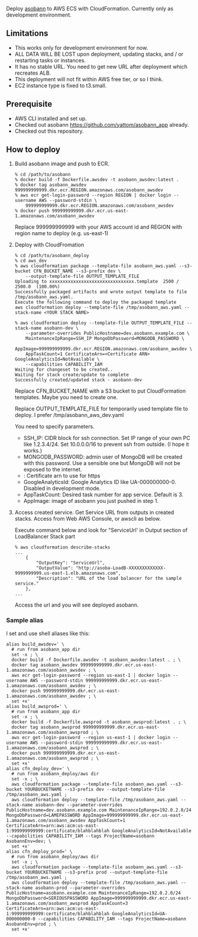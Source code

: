 Deploy [asobann](https://github.com/yattom/asobann_app) to AWS ECS with CloudFormation.
Currently only as development environment.

## Limitations
- This works only for development environment for now.  
- ALL DATA WILL BE LOST upon deployment, updating stacks, and / or restarting tasks or instances.
- It has no stable URL.  You need to get new URL after deployment which recreates ALB.
- This deployment will not fit within AWS free tier, or so I think.
- EC2 instance type is fixed to t3.small.

## Prerequisite

- AWS CLI installed and set up.
- Checked out asobann https://github.com/yattom/asobann_app already.
- Checked out this repository.

## How to deploy

1. Build asobann image and push to ECR.

   ```shell script
   % cd /path/to/asobann
   % docker build -f Dockerfile.awsdev -t asobann_awsdev:latest .
   % docker tag asobann_awsdev 999999999999.dkr.ecr.REGION.amazonaws.com/asobann_awsdev
   % aws ecr get-login-password --region REGION | docker login --username AWS --password-stdin \
       999999999999.dkr.ecr.REGION.amazonaws.com/asobann_awsdev
   % docker push 999999999999.dkr.ecr.us-east-1.amazonaws.com/asobann_awsdev
   ```

   Replace 999999999999 with your AWS account id and REGION with region name to deploy (e.g. us-east-1)

1. Deploy with CloudFromation

   ```shell script
   % cd /path/to/asobann_deploy
   % cd aws_dev
   % aws cloudformation package --template-file asobann_aws.yaml --s3-bucket CFN_BUCKET_NAME --s3-prefix dev \
       --output-template-file OUTPUT_TEMPLATE_FILE
   Uploading to xxxxxxxxxxxxxxxxxxxxxxxxxxxxxxxx.template  2500 / 2500.0  (100.00%)
   Successfully packaged artifacts and wrote output template to file /tmp/asobann_aws.yaml.
   Execute the following command to deploy the packaged template
   aws cloudformation deploy --template-file /tmp/asobann_aws.yaml --stack-name <YOUR STACK NAME>

   % aws cloudformation deploy --template-file OUTPUT_TEMPLATE_FILE --stack-name asobann-dev \
       --parameter-overrides PublicHostname=dev.asobann.example.com \
       MaintenanceIpRange=SSH_IP MongoDbPassword=MONGODB_PASSWORD \
       AppImage=999999999999.dkr.ecr.REGION.amazonaws.com/asobann_awsdev \
       AppTaskCount=1 CertificateArn=<Certificate ARN> GoogleAnalyticsId=NotAvailable \
       --capabilities CAPABILITY_IAM
   Waiting for changeset to be created..
   Waiting for stack create/update to complete
   Successfully created/updated stack - asobann-dev
   ```

    Replace CFN_BUCKET_NAME with a S3 bucket to put CloudFormation templates.  Maybe you need to create one.
    
    Replace OUTPUT_TEMPLATE_FILE for temporarily used template file to deploy.  I prefer /tmp/asobann_aws_dev.yaml
    
    You need to specify parameters.
    
    - SSH_IP: CIDR block for ssh connection.  Set IP range of your own PC like 1.2.3.4/24.  Set 10.0.0.0/16 to prevent ssh from outside. (I hope it works.)
    - MONGODB_PASSWORD: admin user of MongoDB will be created with this password.  Use a sensible one but MongoDB will not be exposed to the internet.
    - <Certificate ARN>: Certificate arn to use for https
    - GoogleAnalyticsId: Google Analytics ID like UA-000000000-0.  Disabled in development mode.
    - AppTaskCount: Desired task number for app service.  Default is 3.
    - AppImage: image of asobann you just pushed in step 1.
    
1. Access created service.  Get Service URL from outputs in created stacks.  Access from Web AWS Console, or awscli as below.

   Execute command below and look for "ServiceUrl' in Output section of LoadBalancer Stack part
   
    ```shell script
    % aws cloudformation describe-stacks
    ...
        {
            "OutputKey": "ServiceUrl",
            "OutputValue": "http://asoba-LoadB-XXXXXXXXXXXXX-9999999999.us-east-1.elb.amazonaws.com",
            "Description": "URL of the load balancer for the sample service."
        },
    ...
    ```
   
   Access the url and you will see deployed asobann.

### Sample alias

I set and use shell aliases like this:

```shell script
alias build_awsdev=' \
  # run from asobann_app dir
  set -x ; \
  docker build -f Dockerfile.awsdev -t asobann_awsdev:latest . ; \
  docker tag asobann_awsdev 999999999999.dkr.ecr.us-east-1.amazonaws.com/asobann_awsdev ; \
  aws ecr get-login-password --region us-east-1 | docker login --username AWS --password-stdin 999999999999.dkr.ecr.us-east-1.amazonaws.com/asobann_awsdev ; \
  docker push 999999999999.dkr.ecr.us-east-1.amazonaws.com/asobann_awsdev ; \
  set +x'
alias build_awsprod=' \
  # run from asobann_app dir
  set -x ; \
  docker build -f Dockerfile.awsprod -t asobann_awsprod:latest . ; \
  docker tag asobann_awsprod 999999999999.dkr.ecr.us-east-1.amazonaws.com/asobann_awsprod ; \
  aws ecr get-login-password --region us-east-1 | docker login --username AWS --password-stdin 999999999999.dkr.ecr.us-east-1.amazonaws.com/asobann_awsprod ; \
  docker push 999999999999.dkr.ecr.us-east-1.amazonaws.com/asobann_awsprod ; \
  set +x'
alias cfn_deploy_dev=' \
  # run from asobann_deploy/aws dir
  set -x ; \
  aws cloudformation package --template-file asobann_aws.yaml --s3-bucket YOURBUCKETNAME --s3-prefix dev --output-template-file /tmp/asobann_aws.yaml ;
  aws cloudformation deploy --template-file /tmp/asobann_aws.yaml --stack-name asobann-dev --parameter-overrides PublicHostname=dev.asobann.example.com MaintenanceIpRange=192.0.2.0/24 MongoDbPassword=LAMEPASSWORD AppImage=999999999999.dkr.ecr.us-east-1.amazonaws.com/asobann_awsdev AppTaskCount=1 CertificateArn=arn:aws:acm:us-east-1:999999999999:certificate/blahblahblah GoogleAnalyticsId=NotAvailable --capabilities CAPABILITY_IAM --tags ProjectName=asobann AsobannEnv=dev; \
  set +x'
alias cfn_deploy_prod=' \
  # run from asobann_deploy/aws dir
  set -x ; \
  aws cloudformation package --template-file asobann_aws.yaml --s3-bucket YOURBUCKETNAME --s3-prefix prod --output-template-file /tmp/asobann_aws.yaml ;
  aws cloudformation deploy --template-file /tmp/asobann_aws.yaml --stack-name asobann-prod --parameter-overrides PublicHostname=asobann.example.com MaintenanceIpRange=192.0.2.0/24 MongoDbPassword=SERIOUSPASSWORD AppImage=999999999999.dkr.ecr.us-east-1.amazonaws.com/asobann_awsprod AppTaskCount=3 CertificateArn=arn:aws:acm:us-east-1:999999999999:certificate/blahblahblah GoogleAnalyticsId=UA-000000000-0 --capabilities CAPABILITY_IAM --tags ProjectName=asobann AsobannEnv=prod ; \
  set +x'
```
